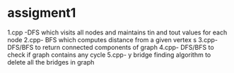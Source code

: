 # assigment1
1.cpp -DFS which visits all nodes and maintains tin and tout values for each node
2.cpp- BFS which computes distance from a given vertex s
3.cpp- DFS/BFS to return connected components of graph
4.cpp- DFS/BFS to check if graph contains any cycle
5.cpp- y bridge finding algorithm to delete all the bridges in graph
